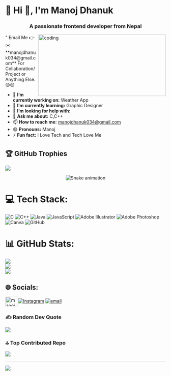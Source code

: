 # 💫 Hi 👋, I'm Manoj Dhanuk
<h3 align="center">A passionate frontend developer from Nepal</h3>
<img align="right" alt="coding" width="400" src="<img width="259" height="194" alt="image" src="https://github.com/user-attachments/assets/40688dfc-fbd7-42ff-8be0-784bca36dbf3" />
"
Email Me 👉 ✉️ **manojdhanuk034@gmail.com** For Collaboration/Project or Anything Else. 😊😊

- 🔭 **I’m currently working on:** Weather App
- 🌱 **I’m currently learning:** Graphic Designer
- 🤔 **I’m looking for help with:** 
- 💬 **Ask me about:** C,C++
- 📫 **How to reach me:** manojdhanuk034@gmail.com
- 😄 **Pronouns:** Manoj
- ⚡ **Fun fact:** I Love Tech and Tech Love Me


## 🏆 GitHub Trophies
![](https://github-profile-trophy.vercel.app/?username=manoj-prog-hub&theme=radical&no-frame=false&no-bg=true&margin-w=4)



<!-- Snake Game Repo View -->

<div align="center">
  <img src="https://profile-readme-generator.com/assets/snake.svg" alt="Snake animation" />
</div>


# 💻 Tech Stack:
![C](https://img.shields.io/badge/c-%2300599C.svg?style=for-the-badge&logo=c&logoColor=white) ![C++](https://img.shields.io/badge/c++-%2300599C.svg?style=for-the-badge&logo=c%2B%2B&logoColor=white) ![Java](https://img.shields.io/badge/java-%23ED8B00.svg?style=for-the-badge&logo=openjdk&logoColor=white) ![JavaScript](https://img.shields.io/badge/javascript-%23323330.svg?style=for-the-badge&logo=javascript&logoColor=%23F7DF1E) ![Adobe Illustrator](https://img.shields.io/badge/adobe%20illustrator-%23FF9A00.svg?style=for-the-badge&logo=adobe%20illustrator&logoColor=white) ![Adobe Photoshop](https://img.shields.io/badge/adobe%20photoshop-%2331A8FF.svg?style=for-the-badge&logo=adobe%20photoshop&logoColor=white) ![Canva](https://img.shields.io/badge/Canva-%2300C4CC.svg?style=for-the-badge&logo=Canva&logoColor=white) ![GitHub](https://img.shields.io/badge/github-%23121011.svg?style=for-the-badge&logo=github&logoColor=white)
# 📊 GitHub Stats:
![](https://github-readme-stats.vercel.app/api?username=manoj-prog-hub&theme=shadow_blue&hide_border=false&include_all_commits=false&count_private=false)<br/>
![](https://nirzak-streak-stats.vercel.app/?user=manoj-prog-hub&theme=shadow_blue&hide_border=false)<br/>
![](https://github-readme-stats.vercel.app/api/top-langs/?username=manoj-prog-hub&theme=shadow_blue&hide_border=false&include_all_commits=false&count_private=false&layout=compact)


## 🌐 Socials:
<a href="https://fb.com/manoj dhanuk" target="blank"><img align="center" src="https://raw.githubusercontent.com/rahuldkjain/github-profile-readme-generator/master/src/images/icons/Social/facebook.svg" alt="manoj dhanuk" height="30" width="40" /></a>[![Instagram](https://img.shields.io/badge/Instagram-%23E4405F.svg?logo=Instagram&logoColor=white)](https://instagram.com/onlyone_manoj) [![email](https://img.shields.io/badge/Email-D14836?logo=gmail&logoColor=white)](mailto:manojdhanuk034@gmail.com) 


### ✍️ Random Dev Quote
![](https://quotes-github-readme.vercel.app/api?type=horizontal&theme=radical)

### 🔝 Top Contributed Repo
![](https://github-contributor-stats.vercel.app/api?username=manoj-prog-hub&limit=5&theme=dark&combine_all_yearly_contributions=true)

---
[![](https://visitcount.itsvg.in/api?id=manoj-prog-hub&icon=0&color=0)](https://visitcount.itsvg.in)

<!-- Proudly created with GPRM ( https://gprm.itsvg.in ) -->

